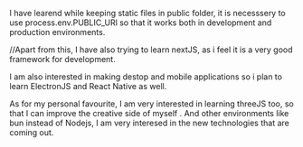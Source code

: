 I have learend while keeping static files in public folder, it is necesssery to use process.env.PUBLIC_URl so that it works both in development and production environments.



//Apart from  this,  I have also trying to learn nextJS, as i feel it is a very good framework for development. 

I am also interested in making destop and mobile applications so i plan to learn ElectronJS and React Native as well.

As for my personal favourite, I am very interested in learning threeJS too, so that I can improve the creative side of myself .
And other environments like bun instead of Nodejs, I am very interesed in the new technologies that are coming out. 